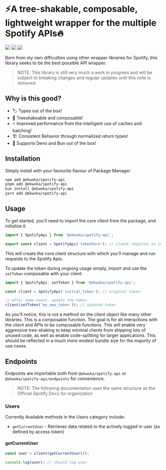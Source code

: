 # ⚡️A tree-shakable, composable, lightweight wrapper for the multiple Spotify APIs🔥

[<img src="https://badgen.net/npm/v/@ekwoka/spotify-api">](https://www.npmjs.com/package/@ekwoka/spotify-api)
<img src="https://badgen.net/npm/types/@ekwoka/spotify-api?icon=typescript">
<img src="https://badgen.net/npm/dt/@ekwoka/spotify-api" >

Born from my own difficulties using other wrapper libraries for Spotify, this library seeks to be the best possible API wrapper.

> NOTE: This library is still very much a work in progress and will be subject to breaking changes and regular updates until this note is removed.

## Why is this good?

- 🏷 Types out of the box!
- 🌴 Treeshakeable and composable!
- ⚡️ Improved performance from the intelligent use of caches and batching!
- 🏗 Consistent Behavior through normalized return types!
- 🦕 Supports Deno and Bun out of the box!

## Installation

Simply install with your favourite flavour of Package Manager

```bash
npm add @ekwoka/spotify-api
pnpm add @ekwoka/spotify-api
bun install @ekwoka/spotify-api
yarn add @ekwoka/spotify-api
```

## Usage

To get started, you'll need to import the core client from the package, and initialize it.

```js
import { SpotifyApi } from '@ekwoka/spotify-api';

export const client = SpotifyApi('tokenhere'); // client requires an initial token to initialize. Initialize client after recieving token from Spotify.
```

This will create the core client structure with which you'll manage and run requests to the Spotify Apis.

To update the token during ongoing usage simply, import and use the `setToken` composable with your client.

```js
import { SpotifyApi, setToken } from '@ekwoka/spotify-api';

const client = SpotifyApi('initial_token'); // original token

// after some event, update the token
client(setToken('my_new_token')); // updated token
```

As you'll notice, this is not a method on the client object like many other libraries. This is a composable function. The goal is for all interactions with the client and APIs to be composable functions. This will enable very aggressive tree-shaking to keep minimal clients from shipping lots of unused code, as well as enable code-splitting for larger applications. This should be reflected in a much more modest bundle size for the majority of use cases.

## Endpoints

Endpoints are importable both from `@ekwoka/spotify-api` or `@ekwoka/spotify-api/endpoints` for convenience.

> NOTE: The following documentation uses the same structure as the Official Spotify Docs for organization

### Users

Currently Available methods in the Users category include:

- `getCurrentUser` - Retrieves data related to the actively logged in user (as defined by access token)

#### getCurrentUser

```js
const user = client(getCurrentUser());

console.log(user); // should log user
```
